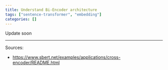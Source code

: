 ```yaml
---
title: Understand Bi-Encoder architecture
tags: ["sentence-transformer", "embedding"]
categories: []
---
```


Update soon

---
Sources:
- https://www.sbert.net/examples/applications/cross-encoder/README.html
